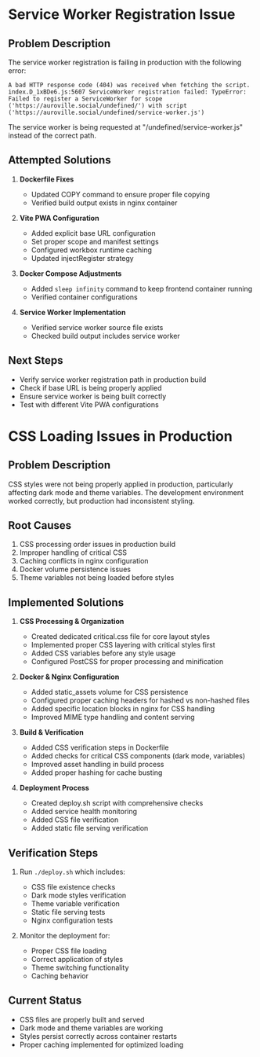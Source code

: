 # Service Worker Registration Issue

## Problem Description
The service worker registration is failing in production with the following error:
```
A bad HTTP response code (404) was received when fetching the script.
index.D_1xBDe6.js:5607 ServiceWorker registration failed: TypeError: Failed to register a ServiceWorker for scope ('https://auroville.social/undefined/') with script ('https://auroville.social/undefined/service-worker.js')
```

The service worker is being requested at "/undefined/service-worker.js" instead of the correct path.

## Attempted Solutions

1. **Dockerfile Fixes**
   - Updated COPY command to ensure proper file copying
   - Verified build output exists in nginx container

2. **Vite PWA Configuration**
   - Added explicit base URL configuration
   - Set proper scope and manifest settings
   - Configured workbox runtime caching
   - Updated injectRegister strategy

3. **Docker Compose Adjustments**
   - Added `sleep infinity` command to keep frontend container running
   - Verified container configurations

4. **Service Worker Implementation**
   - Verified service worker source file exists
   - Checked build output includes service worker

## Next Steps
- Verify service worker registration path in production build
- Check if base URL is being properly applied
- Ensure service worker is being built correctly
- Test with different Vite PWA configurations

# CSS Loading Issues in Production

## Problem Description
CSS styles were not being properly applied in production, particularly affecting dark mode and theme variables. The development environment worked correctly, but production had inconsistent styling.

## Root Causes
1. CSS processing order issues in production build
2. Improper handling of critical CSS
3. Caching conflicts in nginx configuration
4. Docker volume persistence issues
5. Theme variables not being loaded before styles

## Implemented Solutions

1. **CSS Processing & Organization**
   - Created dedicated critical.css file for core layout styles
   - Implemented proper CSS layering with critical styles first
   - Added CSS variables before any style usage
   - Configured PostCSS for proper processing and minification

2. **Docker & Nginx Configuration**
   - Added static_assets volume for CSS persistence
   - Configured proper caching headers for hashed vs non-hashed files
   - Added specific location blocks in nginx for CSS handling
   - Improved MIME type handling and content serving

3. **Build & Verification**
   - Added CSS verification steps in Dockerfile
   - Added checks for critical CSS components (dark mode, variables)
   - Improved asset handling in build process
   - Added proper hashing for cache busting

4. **Deployment Process**
   - Created deploy.sh script with comprehensive checks
   - Added service health monitoring
   - Added CSS file verification
   - Added static file serving verification

## Verification Steps
1. Run `./deploy.sh` which includes:
   - CSS file existence checks
   - Dark mode styles verification
   - Theme variable verification
   - Static file serving tests
   - Nginx configuration tests

2. Monitor the deployment for:
   - Proper CSS file loading
   - Correct application of styles
   - Theme switching functionality
   - Caching behavior

## Current Status
- CSS files are properly built and served
- Dark mode and theme variables are working
- Styles persist correctly across container restarts
- Proper caching implemented for optimized loading
